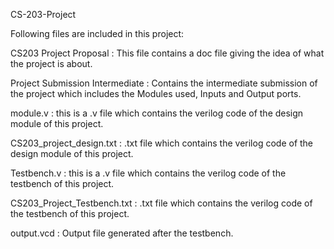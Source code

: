 CS-203-Project

Following files are included in this project:

CS203 Project Proposal : This file contains a doc file giving the idea of what the project is about.

Project Submission Intermediate : Contains the intermediate submission of the project which includes the Modules used, Inputs and Output ports.

module.v : this is a .v file which contains the verilog code of the design module of this project.

CS203_project_design.txt : .txt file which contains the verilog code of the design module of this project.

Testbench.v : this is a .v file which contains the verilog code of the testbench of this project.

CS203_Project_Testbench.txt : .txt file which contains the verilog code of the testbench of this project.

output.vcd : Output file generated after the testbench.
